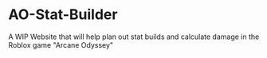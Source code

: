 # AO-Stat-Builder

A WIP Website that will help plan out stat builds and calculate damage in the Roblox game "Arcane Odyssey"
